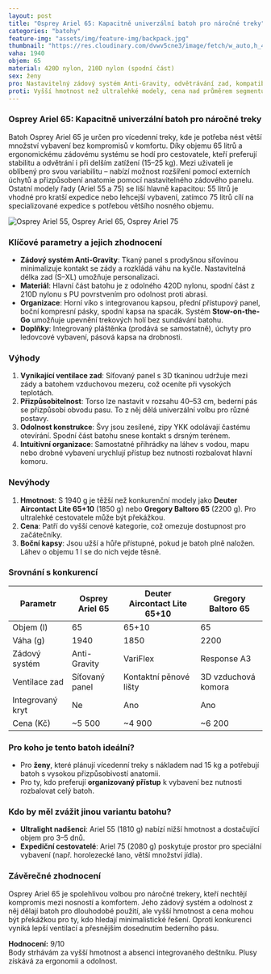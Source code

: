 ```yaml
---
layout: post
title: "Osprey Ariel 65: Kapacitně univerzální batoh pro náročné treky"
categories: "batohy"
feature-img: "assets/img/feature-img/backpack.jpg"
thumbnail: "https://res.cloudinary.com/dvwv5cne3/image/fetch/w_auto,h_450,c_fill,g_auto,f_auto,q_auto/https://www.osprey.com/product-images/Ariel-65/Ariel-65-22/OS7936_Ariel65_22_Thunderhead_Blue_FRONT.png"
vaha: 1940
objem: 65
material: 420D nylon, 210D nylon (spodní část)
sex: ženy
pro: Nastavitelný zádový systém Anti-Gravity, odvětrávání zad, kompatibilita s hydratačním systémem, praktické organizační prvky.
proti: Vyšší hmotnost než ultralehké modely, cena nad průměrem segmentu, postranní kapsy méně přístupné při plném naložení.
---
```


### Osprey Ariel 65: Kapacitně univerzální batoh pro náročné treky
Batoh Osprey Ariel 65 je určen pro vícedenní treky, kde je potřeba nést větší množství vybavení bez kompromisů v komfortu. Díky objemu 65 litrů a ergonomickému zádovému systému se hodí pro cestovatele, kteří preferují stabilitu a odvětrání i při delším zatížení (15–25 kg). Mezi uživateli je oblíbený pro svou variabilitu – nabízí možnost rozšíření pomocí externích úchytů a přizpůsobení anatomie pomocí nastavitelného zádového panelu. Ostatní modely řady (Ariel 55 a 75) se liší hlavně kapacitou: 55 litrů je vhodné pro kratší expedice nebo lehcejší vybavení, zatímco 75 litrů cílí na specializované expedice s potřebou většího nosného objemu.

![Osprey Ariel 55, Osprey Ariel 65, Osprey Ariel 75](https://res.cloudinary.com/dvwv5cne3/image/fetch/w_auto,h_450,c_fill,g_auto,f_auto,q_auto/https://www.osprey.com/product-images/Ariel-65/Ariel-65-22/OS7936_Ariel65_22_Thunderhead_Blue_FRONT.png)

### Klíčové parametry a jejich zhodnocení
- **Zádový systém Anti-Gravity**: Tkaný panel s prodyšnou síťovinou minimalizuje kontakt se zády a rozkládá váhu na kyčle. Nastavitelná délka zad (S–XL) umožňuje personalizaci.
- **Materiál**: Hlavní část batohu je z odolného 420D nylonu, spodní část z 210D nylonu s PU povrstvením pro odolnost proti abrasi.
- **Organizace**: Horní víko s integrovanou kapsou, přední přístupový panel, boční kompresní pásky, spodní kapsa na spacák. Systém **Stow-on-the-Go** umožňuje upevnění trekových holí bez sundávání batohu.
- **Doplňky**: Integrovaný pláštěnka (prodává se samostatně), úchyty pro ledovcové vybavení, pásová kapsa na drobnosti.

### Výhody
1. **Vynikající ventilace zad**: Síťovaný panel s 3D tkaninou udržuje mezi zády a batohem vzduchovou mezeru, což oceníte při vysokých teplotách.
2. **Přizpůsobitelnost**: Torso lze nastavit v rozsahu 40–53 cm, bederní pás se přizpůsobí obvodu pasu. To z něj dělá univerzální volbu pro různé postavy.
3. **Odolnost konstrukce**: Švy jsou zesílené, zipy YKK odolávají častému otevírání. Spodní část batohu snese kontakt s drsným terénem.
4. **Intuitivní organizace**: Samostatné přihrádky na láhev s vodou, mapu nebo drobné vybavení urychlují přístup bez nutnosti rozbalovat hlavní komoru.

### Nevýhody
1. **Hmotnost**: S 1940 g je těžší než konkurenční modely jako **Deuter Aircontact Lite 65+10** (1850 g) nebo **Gregory Baltoro 65** (2200 g). Pro ultralehké cestovatele může být překážkou.
2. **Cena**: Patří do vyšší cenové kategorie, což omezuje dostupnost pro začátečníky.
3. **Boční kapsy**: Jsou užší a hůře přístupné, pokud je batoh plně naložen. Láhev o objemu 1 l se do nich vejde těsně.

### Srovnání s konkurencí
| Parametr          | Osprey Ariel 65 | Deuter Aircontact Lite 65+10 | Gregory Baltoro 65  |
|-------------------|-----------------|------------------------------|---------------------|
| Objem (l)         | 65              | 65\+10                       | 65                  |
| Váha (g)          | 1940            | 1850                         | 2200                |
| Zádový systém     | Anti-Gravity    | VariFlex                     | Response A3        |
| Ventilace zad     | Síťovaný panel  | Kontaktní pěnové lišty       | 3D vzduchová komora|
| Integrovaný kryt  | Ne              | Ano                          | Ano                 |
| Cena (Kč)         | ~5 500          | ~4 900                       | ~6 200              |

### Pro koho je tento batoh ideální?
- Pro **ženy**, které plánují vícedenní treky s nákladem nad 15 kg a potřebují batoh s vysokou přizpůsobivostí anatomii.
- Pro ty, kdo preferují **organizovaný přístup** k vybavení bez nutnosti rozbalovat celý batoh.

### Kdo by měl zvážit jinou variantu batohu?
- **Ultralight nadšenci**: Ariel 55 (1810 g) nabízí nižší hmotnost a dostačující objem pro 3–5 dnů.
- **Expediční cestovatelé**: Ariel 75 (2080 g) poskytuje prostor pro speciální vybavení (např. horolezecké lano, větší množství jídla).

### Závěrečné zhodnocení
Osprey Ariel 65 je spolehlivou volbou pro náročné trekery, kteří nechtějí kompromis mezi nosností a komfortem. Jeho zádový systém a odolnost z něj dělají batoh pro dlouhodobé použití, ale vyšší hmotnost a cena mohou být překážkou pro ty, kdo hledají minimalistické řešení. Oproti konkurenci vyniká lepší ventilací a přesnějším dosednutím bederního pásu.

**Hodnocení:** 9/10  
Body strhávám za vyšší hmotnost a absenci integrovaného deštníku. Plusy získává za ergonomii a odolnost.